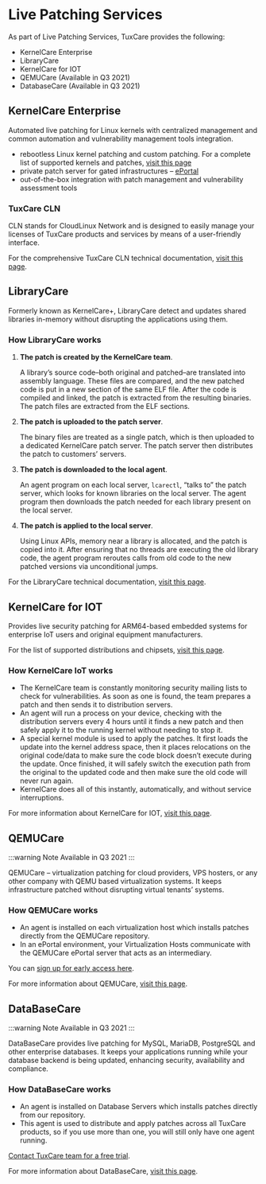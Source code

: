 # Live Patching Services

As part of Live Patching Services, TuxCare provides the following:

* KernelCare Enterprise
* LibraryCare
* KernelCare for IOT
* QEMUCare (Available in Q3 2021)
* DatabaseCare (Available in Q3 2021)


## KernelCare Enterprise

Automated live patching for Linux kernels with centralized management and common automation and vulnerability management tools integration.

* rebootless Linux kernel patching and custom patching. For a complete list of supported kernels and patches, [visit this page](https://patches.kernelcare.com/)
* private patch server for gated infrastructures – [ePortal](https://docs.kernelcare.com/kernelcare-enterprise/)
* out-of-the-box integration with patch management and vulnerability assessment tools

### TuxCare CLN

CLN stands for CloudLinux Network and is designed to easily manage your licenses of TuxCare products and services by means of a user-friendly interface.

For the comprehensive TuxCare CLN technical documentation, [visit this page](https://docs.cln.cloudlinux.com/tuxcare/).

## LibraryCare

Formerly known as KernelCare+, LibraryCare detect and updates shared libraries in-memory without disrupting the applications using them.

### How LibraryCare works

1. **The patch is created by the KernelCare team**.

    A library’s source code–both original and patched–are translated into assembly language. These files are compared, and the new patched code is put in a new section of the same ELF file. After the code is compiled and linked, the patch is extracted from the resulting binaries. The patch files are extracted from the ELF sections.
2. **The patch is uploaded to the patch server**.

    The binary files are treated as a single patch, which is then uploaded to a dedicated KernelCare patch server. The patch server then distributes the patch to customers’ servers.
3. **The patch is downloaded to the local agent**.

    An agent program on each local server, `lcarectl`, “talks to” the patch server, which looks for known libraries on the local server. The agent program then downloads the patch needed for each library present on the local server.
4. **The patch is applied to the local server**.

    Using Linux APIs, memory near a library is allocated, and the patch is copied into it. After ensuring that no threads are executing the old library code, the agent program reroutes calls from old code to the new patched versions via unconditional jumps.

For the LibraryCare technical documentation, [visit this page](https://docs.kernelcare.com/kernelcare-plus/).


## KernelCare for IOT

Provides live security patching for ARM64-based embedded systems for enterprise IoT users and original equipment manufacturers.

For the list of supported distributions and chipsets, [visit this page](https://tuxcare.com/live-patching-services/kernelcare-iot/).

### How KernelCare IoT works

* The KernelCare team is constantly monitoring security mailing lists to check for vulnerabilities. As soon as one is found, the team prepares a patch and then sends it to distribution servers.
* An agent will run a process on your device, checking with the distribution servers every 4 hours until it finds a new patch and then safely apply it to the running kernel without needing to stop it.
* A special kernel module is used to apply the patches. It first loads the update into the kernel address space, then it places relocations on the original code/data to make sure the code block doesn’t execute during the update. Once finished, it will safely switch the execution path from the original to the updated code and then make sure the old code will never run again.
* KernelCare does all of this instantly, automatically, and without service interruptions.

For more information about KernelCare for IOT, [visit this page](https://tuxcare.com/live-patching-services/kernelcare-iot/).

## QEMUCare

:::warning Note
Available in Q3 2021
:::

QEMUCare – virtualization patching for cloud providers, VPS hosters, or any other company with QEMU based virtualization systems. It keeps infrastructure patched without disrupting virtual tenants’ systems.

### How QEMUCare works

* An agent is installed on each virtualization host which installs patches directly from the QEMUCare repository.
* In an ePortal environment, your Virtualization Hosts communicate with the QEMUCare ePortal server that acts as an intermediary.

You can [sign up for early access here](https://tuxcare.com/live-patching-services/qemucare/#features).

For more information about QEMUCare, [visit this page](https://tuxcare.com/live-patching-services/qemucare/).

## DataBaseCare

:::warning Note
Available in Q3 2021
:::

DataBaseCare provides live patching for MySQL, MariaDB, PostgreSQL and other enterprise databases. It keeps your applications running while your database backend is being updated, enhancing security, availability and compliance.

### How DataBaseCare works

* An agent is installed on Database Servers which installs patches directly from our repository. 
* This agent is used to distribute and apply patches across all TuxCare products, so if you use more than one, you will still only have one agent running.

[Contact TuxCare team for a free trial](https://tuxcare.com/live-patching-services/databasecare/#DBCare-contact-form).

For more information about DataBaseCare, [visit this page](https://tuxcare.com/live-patching-services/databasecare/).